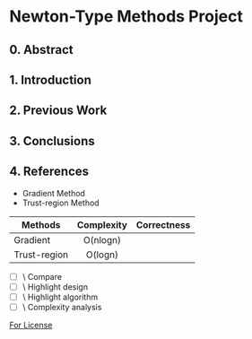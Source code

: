 # Newton-Type Methods Project

## 0. Abstract 
## 1. Introduction
## 2. Previous Work
## 3. Conclusions
## 4. References

- Gradient Method 
- Trust-region Method 

| Methods       | Complexity    | Correctness  |
| ------------- |:-------------:| ------------:|
| Gradient      | O(nlogn)      |              |
| Trust-region  | O(logn)       |              |
 

- [ ] \ Compare
- [ ] \ Highlight design
- [ ] \ Highlight algorithm
- [ ] \ Complexity analysis

[For License](../blob/master/LICENSE)
